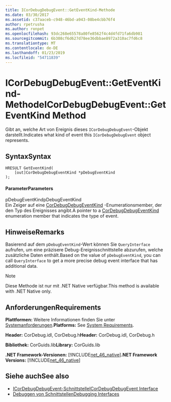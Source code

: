 ```yaml
---
title: ICorDebugDebugEvent::GetEventKind-Methode
ms.date: 03/30/2017
ms.assetid: c37aaceb-c948-46bd-a943-08be4cbb76f4
author: rpetrusha
ms.author: ronpet
ms.openlocfilehash: 93dc268e65578a80fe8562f4c4d4fd71fa6db981
ms.sourcegitcommit: 6b308cf6d627d78ee36dbbae8972a310ac7fd6c8
ms.translationtype: MT
ms.contentlocale: de-DE
ms.lasthandoff: 01/23/2019
ms.locfileid: "54711839"
---
```

# <a name="icordebugdebugeventgeteventkind-method"></a><span data-ttu-id="fdc89-102">ICorDebugDebugEvent::GetEventKind-Methode</span><span class="sxs-lookup"><span data-stu-id="fdc89-102">ICorDebugDebugEvent::GetEventKind Method</span></span>
<span data-ttu-id="fdc89-103">Gibt an, welche Art von Ereignis dieses `ICorDebugDebugEvent`-Objekt darstellt.</span><span class="sxs-lookup"><span data-stu-id="fdc89-103">Indicates what kind of event this `ICorDebugDebugEvent` object represents.</span></span>  
  
## <a name="syntax"></a><span data-ttu-id="fdc89-104">Syntax</span><span class="sxs-lookup"><span data-stu-id="fdc89-104">Syntax</span></span>  
  
```  
HRESULT GetEventKind(  
    [out]CorDebugDebugEventKind *pDebugEventKind  
);  
```  
  
#### <a name="parameters"></a><span data-ttu-id="fdc89-105">Parameter</span><span class="sxs-lookup"><span data-stu-id="fdc89-105">Parameters</span></span>  
 <span data-ttu-id="fdc89-106">pDebugEventKind</span><span class="sxs-lookup"><span data-stu-id="fdc89-106">pDebugEventKind</span></span>  
 <span data-ttu-id="fdc89-107">Ein Zeiger auf eine [CorDebugDebugEventKind](../../../../docs/framework/unmanaged-api/debugging/cordebugdebugeventkind-enumeration.md) -Enumerationsmember, der den Typ des Ereignisses angibt.</span><span class="sxs-lookup"><span data-stu-id="fdc89-107">A pointer to a [CorDebugDebugEventKind](../../../../docs/framework/unmanaged-api/debugging/cordebugdebugeventkind-enumeration.md) enumeration member that indicates the type of event.</span></span>  
  
## <a name="remarks"></a><span data-ttu-id="fdc89-108">Hinweise</span><span class="sxs-lookup"><span data-stu-id="fdc89-108">Remarks</span></span>  
 <span data-ttu-id="fdc89-109">Basierend auf dem `pDebugEventKind`-Wert können Sie `QueryInterface` aufrufen, um eine präzisere Debug-Ereignisschnittstelle abzurufen, welche zusätzliche Daten enthält.</span><span class="sxs-lookup"><span data-stu-id="fdc89-109">Based on the value of `pDebugEventKind`, you can call `QueryInterface` to get a more precise debug event interface that has additional data.</span></span>  
  
> [!NOTE]
>  <span data-ttu-id="fdc89-110">Diese Methode ist nur mit .NET Native verfügbar.</span><span class="sxs-lookup"><span data-stu-id="fdc89-110">This method is available with .NET Native only.</span></span>  
  
## <a name="requirements"></a><span data-ttu-id="fdc89-111">Anforderungen</span><span class="sxs-lookup"><span data-stu-id="fdc89-111">Requirements</span></span>  
 <span data-ttu-id="fdc89-112">**Plattformen:** Weitere Informationen finden Sie unter [Systemanforderungen](../../../../docs/framework/get-started/system-requirements.md).</span><span class="sxs-lookup"><span data-stu-id="fdc89-112">**Platforms:** See [System Requirements](../../../../docs/framework/get-started/system-requirements.md).</span></span>  
  
 <span data-ttu-id="fdc89-113">**Header:** CorDebug.idl, CorDebug.h</span><span class="sxs-lookup"><span data-stu-id="fdc89-113">**Header:** CorDebug.idl, CorDebug.h</span></span>  
  
 <span data-ttu-id="fdc89-114">**Bibliothek:** CorGuids.lib</span><span class="sxs-lookup"><span data-stu-id="fdc89-114">**Library:** CorGuids.lib</span></span>  
  
 <span data-ttu-id="fdc89-115">**.NET Framework-Versionen:** [!INCLUDE[net_46_native](../../../../includes/net-46-native-md.md)]</span><span class="sxs-lookup"><span data-stu-id="fdc89-115">**.NET Framework Versions:** [!INCLUDE[net_46_native](../../../../includes/net-46-native-md.md)]</span></span>  
  
## <a name="see-also"></a><span data-ttu-id="fdc89-116">Siehe auch</span><span class="sxs-lookup"><span data-stu-id="fdc89-116">See also</span></span>
- [<span data-ttu-id="fdc89-117">ICorDebugDebugEvent-Schnittstelle</span><span class="sxs-lookup"><span data-stu-id="fdc89-117">ICorDebugDebugEvent Interface</span></span>](../../../../docs/framework/unmanaged-api/debugging/icordebugdebugevent-interface.md)
- [<span data-ttu-id="fdc89-118">Debuggen von Schnittstellen</span><span class="sxs-lookup"><span data-stu-id="fdc89-118">Debugging Interfaces</span></span>](../../../../docs/framework/unmanaged-api/debugging/debugging-interfaces.md)
